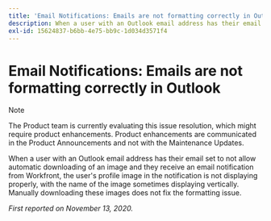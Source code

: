 ```yaml
---
title: 'Email Notifications: Emails are not formatting correctly in Outlook'
description: When a user with an Outlook email address has their email set to not allow automatic downloading of an image and they receive an email notification from Workfront, the user's profile image in the notification is not displaying properly, with the name of the image sometimes displaying vertically. Manually downloading these images does not fix the formatting issue.
exl-id: 15624837-b6bb-4e75-bb9c-1d034d3571f4
---
```

# Email Notifications: Emails are not formatting correctly in Outlook

>[!NOTE]
>
>The Product team is currently evaluating this issue resolution, which might require product enhancements. Product enhancements are communicated in the Product Announcements and not with the Maintenance Updates.

When a user with an Outlook email address has their email set to not allow automatic downloading of an image and they receive an email notification from Workfront, the user's profile image in the notification is not displaying properly, with the name of the image sometimes displaying vertically. Manually downloading these images does not fix the formatting issue.


_First reported on November 13, 2020._
